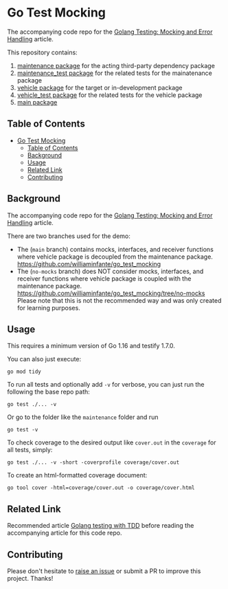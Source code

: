 # Go Test Mocking

The accompanying code repo for the [Golang Testing: Mocking and Error Handling](https://williaminfante.medium.com/golang-testing-mocking-and-error-handling-fbfe7f6008b9) article.

This repository contains:

1. [maintenance package](./src/maintenance/maintenance.go) for the acting third-party dependency package
2. [maintenance_test package](./src/maintenance/maintenance_test.go) for the related tests for the mainatenance package
3. [vehicle package](./src/vehicle/vehicle.go) for the target or in-development package
4. [vehicle_test package](./src/vehicle/vehicle_test.go) for the related tests for the vehicle package
5. [main package](./src/main/main.go)

## Table of Contents

- [Go Test Mocking](#go-test-mocking)
  - [Table of Contents](#table-of-contents)
  - [Background](#background)
  - [Usage](#usage)
  - [Related Link](#related-link)
  - [Contributing](#contributing)

## Background

The accompanying code repo for the [Golang Testing: Mocking and Error Handling](https://williaminfante.medium.com/golang-testing-mocking-and-error-handling-fbfe7f6008b9) article.

There are two branches used for the demo:
- The (`main` branch) contains mocks, interfaces, and receiver functions where vehicle package is decoupled from the maintenance package.
https://github.com/williaminfante/go_test_mocking
- The (`no-mocks` branch) does NOT consider mocks, interfaces, and receiver functions where vehicle package is coupled with the maintenance package. https://github.com/williaminfante/go_test_mocking/tree/no-mocks Please note that this is not the recommended way and was only created for learning purposes.


## Usage

This requires a minimum version of Go 1.16 and testify 1.7.0.

You can also just execute:
```
go mod tidy
```

To run all tests and optionally add `-v` for verbose, you can just run the following the base repo path:
```
go test ./... -v
```
Or go to the folder like the `maintenance` folder and run
```
go test -v
```


To check coverage to the desired output like `cover.out` in the `coverage` for all tests, simply:
```
go test ./... -v -short -coverprofile coverage/cover.out
```

To create an html-formatted coverage document:
```
go tool cover -html=coverage/cover.out -o coverage/cover.html
```

## Related Link

Recommended article [Golang testing with TDD](https://williaminfante.medium.com/golang-testing-with-tdd-e548d8be776) before reading the accompanying article for this code repo.

## Contributing

Please don't hesitate to [raise an issue](https://github.com/williaminfante/go_test_mocking/issues/new) or submit a PR to improve this project. Thanks!
